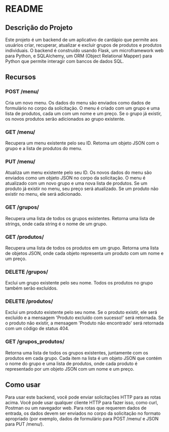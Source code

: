 # README

## Descrição do Projeto

Este projeto é um backend de um aplicativo de cardápio que permite aos usuários criar, recuperar, atualizar e excluir grupos de produtos e produtos individuais. O backend é construído usando Flask, um microframework web para Python, e SQLAlchemy, um ORM (Object Relational Mapper) para Python que permite interagir com bancos de dados SQL.

## Recursos

### POST /menu/

Cria um novo menu. Os dados do menu são enviados como dados de formulário no corpo da solicitação. O menu é criado com um grupo e uma lista de produtos, cada um com um nome e um preço. Se o grupo já existir, os novos produtos serão adicionados ao grupo existente.

### GET /menu/<id>

Recupera um menu existente pelo seu ID. Retorna um objeto JSON com o grupo e a lista de produtos do menu.

### PUT /menu/<id>

Atualiza um menu existente pelo seu ID. Os novos dados do menu são enviados como um objeto JSON no corpo da solicitação. O menu é atualizado com um novo grupo e uma nova lista de produtos. Se um produto já existir no menu, seu preço será atualizado. Se um produto não existir no menu, ele será adicionado.

### GET /grupos/

Recupera uma lista de todos os grupos existentes. Retorna uma lista de strings, onde cada string é o nome de um grupo.

### GET /produtos/<grupo>

Recupera uma lista de todos os produtos em um grupo. Retorna uma lista de objetos JSON, onde cada objeto representa um produto com um nome e um preço.

### DELETE /grupos/<nome>

Exclui um grupo existente pelo seu nome. Todos os produtos no grupo também serão excluídos.

### DELETE /produtos/<nome>

Exclui um produto existente pelo seu nome. Se o produto existir, ele será excluído e a mensagem 'Produto excluído com sucesso!' será retornada. Se o produto não existir, a mensagem 'Produto não encontrado' será retornada com um código de status 404.

### GET /grupos_produtos/

Retorna uma lista de todos os grupos existentes, juntamente com os produtos em cada grupo. Cada item na lista é um objeto JSON que contém o nome do grupo e uma lista de produtos, onde cada produto é representado por um objeto JSON com um nome e um preço.

## Como usar

Para usar este backend, você pode enviar solicitações HTTP para as rotas acima. Você pode usar qualquer cliente HTTP para fazer isso, como curl, Postman ou um navegador web. Para rotas que requerem dados de entrada, os dados devem ser enviados no corpo da solicitação no formato apropriado (por exemplo, dados de formulário para POST /menu/ e JSON para PUT /menu/<id>).
